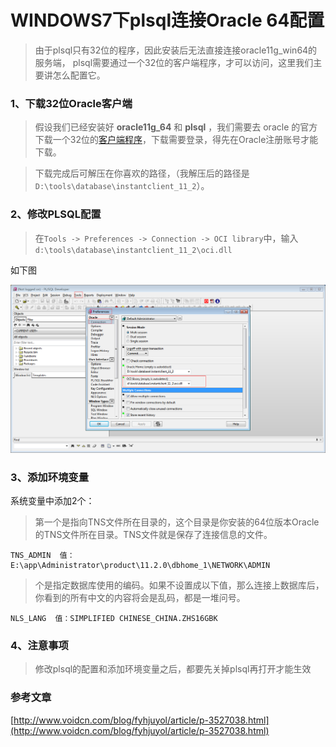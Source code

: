 # WINDOWS7下plsql连接Oracle 64配置

>由于plsql只有32位的程序，因此安装后无法直接连接oracle11g_win64的服务端， plsql需要通过一个32位的客户端程序，才可以访问，这里我们主要讲怎么配置它。

### 1、下载32位Oracle客户端

>假设我们已经安装好 **oracle11g_64** 和 **plsql** ，我们需要去 oracle 的官方下载一个32位的[客户端程序]( http://download.oracle.com/otn/nt/instantclient/112030/instantclient-basic-nt-11.2.0.3.0.zip)，下载需要登录，得先在Oracle注册账号才能下载。

>下载完成后可解压在你喜欢的路径，（我解压后的路径是`D:\tools\database\instantclient_11_2`）。

### 2、修改PLSQL配置

>在`Tools -> Preferences -> Connection -> OCI library`中，输入`d:\tools\database\instantclient_11_2\oci.dll`

如下图

![设置PLSQL](assets/imgs/set_plsql.png)

### 3、添加环境变量

系统变量中添加2个：

>第一个是指向TNS文件所在目录的，这个目录是你安装的64位版本Oracle的TNS文件所在目录。TNS文件就是保存了连接信息的文件。 

    TNS_ADMIN  值： E:\app\Administrator\product\11.2.0\dbhome_1\NETWORK\ADMIN 

>个是指定数据库使用的编码。如果不设置成以下值，那么连接上数据库后，你看到的所有中文的内容将会是乱码，都是一堆问号。

    NLS_LANG  值：SIMPLIFIED CHINESE_CHINA.ZHS16GBK

### 4、注意事项

>修改plsql的配置和添加环境变量之后，都要先关掉plsql再打开才能生效


### 参考文章

[http://www.voidcn.com/blog/fyhjuyol/article/p-3527038.html](http://www.voidcn.com/blog/fyhjuyol/article/p-3527038.html)
